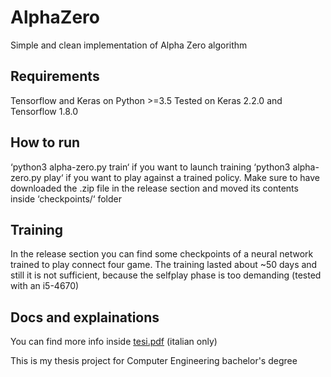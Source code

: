 
# AlphaZero
Simple and clean implementation of Alpha Zero algorithm

## Requirements
Tensorflow and Keras on Python >=3.5
Tested on Keras 2.2.0 and Tensorflow 1.8.0

## How to run
‘python3 alpha-zero.py train‘ if you want to launch training
‘python3 alpha-zero.py play‘ if you want to play against a trained policy. Make sure to have downloaded the .zip file in the release section and moved its contents inside ‘checkpoints/‘ folder

## Training
In the release section you can find some checkpoints of a neural network trained to play connect four game.
The training lasted about ~50 days and still it is not sufficient, because the selfplay phase is too demanding (tested with an i5-4670)

## Docs and explainations
You can find more info inside [tesi.pdf](tesi.pdf) (italian only)


This is my thesis project for Computer Engineering bachelor's degree
